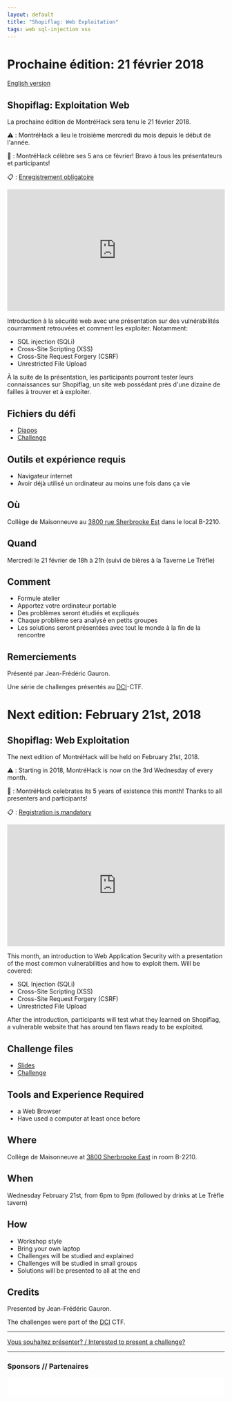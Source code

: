 ```yaml
---
layout: default
title: "Shopiflag: Web Exploitation"
tags: web sql-injection xss
---
```


# Prochaine édition: 21 février 2018

[English version](#english)

## Shopiflag: Exploitation Web

La prochaine édition de MontréHack sera tenu le 21 février 2018.

:warning: : MontréHack a lieu le troisième mercredi du mois depuis le début de l'année.

:birthday: : MontréHack célèbre ses 5 ans ce février! Bravo à tous les présentateurs et participants!

:clipboard: : [Enregistrement obligatoire](https://www.eventbrite.ca/e/montrehack-shopiflag-web-exploitation-5-years-birthday-tickets-43153267585)

<div style="width:100%;height:0;padding-bottom:56%;position:relative;"><iframe src="https://giphy.com/embed/xThtapjt8aVzt8Swxi" width="100%" height="100%" style="position:absolute" frameBorder="0" class="giphy-embed" allowFullScreen></iframe></div>

Introduction à la sécurité web avec une présentation sur des vulnérabilités
courramment retrouvées et comment les exploiter. Notamment:

- SQL injection (SQLi)
- Cross-Site Scripting (XSS)
- Cross-Site Request Forgery (CSRF)
- Unrestricted File Upload

À la suite de la présentation, les participants pourront tester leurs
connaissances sur Shopiflag, un site web possédant près d'une dizaine de
failles à trouver et à exploiter.

## Fichiers du défi

* [Diapos](https://docs.google.com/presentation/d/1_CV4dQDALOr1GHXWjfQdhgGOR74nvQX8HMeDOOsFmQM/edit#slide=id.p)
* [Challenge](http://challenge.montrehack.ca/)

## Outils et expérience requis

* Navigateur internet
* Avoir déjà utilisé un ordinateur au moins une fois dans ça vie

## Où

Collège de Maisonneuve au [3800 rue Sherbrooke Est](https://www.google.com/maps/place/3800+Sherbrooke+St+E,+Montreal,+QC+H1X+2A2/) dans le local B-2210.

## Quand

Mercredi le 21 février de 18h à 21h (suivi de bières à la Taverne Le Trèfle)

## Comment
 
* Formule atelier
* Apportez votre ordinateur portable
* Des problèmes seront étudiés et expliqués
* Chaque problème sera analysé en petits groupes
* Les solutions seront présentées avec tout le monde à la fin de la rencontre

## Remerciements

Présenté par Jean-Frédéric Gauron.

Une série de challenges présentés au [DCI](https://dciets.com/)-CTF.

<a id="english"></a>

# Next edition: February 21st, 2018

## Shopiflag: Web Exploitation

The next edition of MontréHack will be held on February 21st, 2018.

:warning: : Starting in 2018, MontréHack is now on the 3rd Wednesday of every month.

:birthday: : MontréHack celebrates its 5 years of existence this month! Thanks to all presenters and participants!

:clipboard: : [Registration is mandatory](https://www.eventbrite.ca/e/montrehack-shopiflag-web-exploitation-5-years-birthday-tickets-43153267585)

<div style="width:100%;height:0;padding-bottom:56%;position:relative;"><iframe src="https://giphy.com/embed/xThtapjt8aVzt8Swxi" width="100%" height="100%" style="position:absolute" frameBorder="0" class="giphy-embed" allowFullScreen></iframe></div>

This month, an introduction to Web Application Security with a presentation of
the most common vulnerabilities and how to exploit them. Will be covered:

- SQL Injection (SQLi)
- Cross-Site Scripting (XSS)
- Cross-Site Request Forgery (CSRF)
- Unrestricted File Upload

After the introduction, participants will test what they learned on Shopiflag,
a vulnerable website that has around ten flaws ready to be exploited.

## Challenge files

* [Slides](https://docs.google.com/presentation/d/1_CV4dQDALOr1GHXWjfQdhgGOR74nvQX8HMeDOOsFmQM/edit#slide=id.p)
* [Challenge](http://challenge.montrehack.ca/)

## Tools and Experience Required

* a Web Browser
* Have used a computer at least once before

## Where

Collège de Maisonneuve at [3800 Sherbrooke East](https://www.google.com/maps/place/3800+Sherbrooke+St+E,+Montreal,+QC+H1X+2A2/) in room B-2210.

## When

Wednesday February 21st, from 6pm to 9pm (followed by drinks at Le Trèfle tavern)

## How

* Workshop style
* Bring your own laptop
* Challenges will be studied and explained
* Challenges will be studied in small groups
* Solutions will be presented to all at the end

## Credits

Presented by Jean-Frédéric Gauron.

The challenges were part of the [DCI](https://dciets.com/) CTF.

<hr/>

[Vous souhaitez présenter? / Interested to present a challenge?](https://github.com/montrehack/montrehack.github.com/wiki/Present-at-Montrehack)

<hr/>

### Sponsors // Partenaires

[![Brasserie Benelux](/images/benelux.png)](http://brasseriebenelux.com/)
